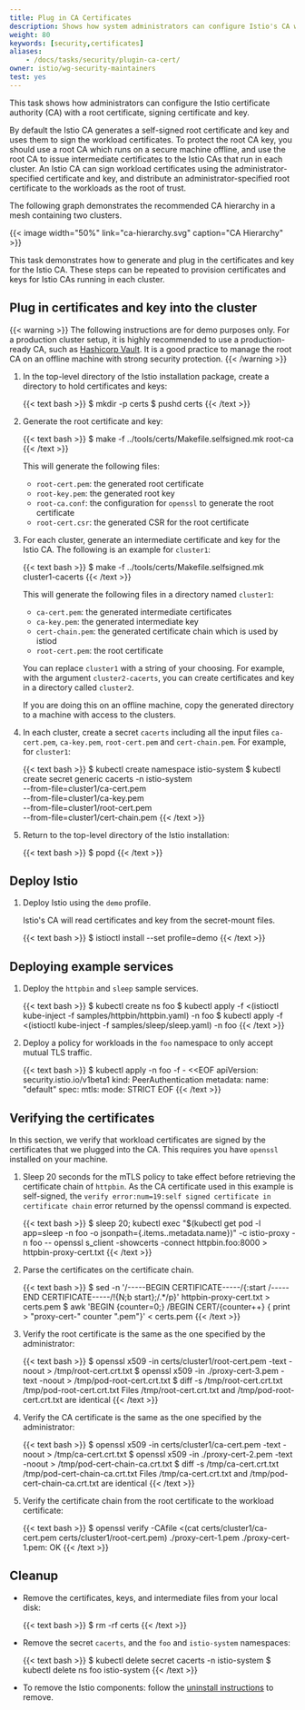 ```yaml
---
title: Plug in CA Certificates
description: Shows how system administrators can configure Istio's CA with a root certificate, signing certificate and key.
weight: 80
keywords: [security,certificates]
aliases:
    - /docs/tasks/security/plugin-ca-cert/
owner: istio/wg-security-maintainers
test: yes
---
```


This task shows how administrators can configure the Istio certificate authority (CA) with a root certificate,
signing certificate and key.

By default the Istio CA generates a self-signed root certificate and key and uses them to sign the workload certificates.
To protect the root CA key, you should use a root CA which runs on a secure machine offline,
and use the root CA to issue intermediate certificates to the Istio CAs that run in each cluster.
An Istio CA can sign workload certificates using the administrator-specified certificate and key, and distribute an
administrator-specified root certificate to the workloads as the root of trust.

The following graph demonstrates the recommended CA hierarchy in a mesh containing two clusters.

{{< image width="50%"
    link="ca-hierarchy.svg"
    caption="CA Hierarchy"
    >}}

This task demonstrates how to generate and plug in the certificates and key for the Istio CA. These steps can be repeated
to provision certificates and keys for Istio CAs running in each cluster.

## Plug in certificates and key into the cluster

{{< warning >}}
The following instructions are for demo purposes only.
For a production cluster setup, it is highly recommended to use a production-ready CA, such as
[Hashicorp Vault](https://www.hashicorp.com/products/vault).
It is a good practice to manage the root CA on an offline machine with strong
security protection.
{{< /warning >}}

1.  In the top-level directory of the Istio installation package, create a directory to hold certificates and keys:

    {{< text bash >}}
    $ mkdir -p certs
    $ pushd certs
    {{< /text >}}

1.  Generate the root certificate and key:

    {{< text bash >}}
    $ make -f ../tools/certs/Makefile.selfsigned.mk root-ca
    {{< /text >}}

    This will generate the following files:

    * `root-cert.pem`: the generated root certificate
    * `root-key.pem`: the generated root key
    * `root-ca.conf`: the configuration for `openssl` to generate the root certificate
    * `root-cert.csr`: the generated CSR for the root certificate

1.  For each cluster, generate an intermediate certificate and key for the Istio CA.
    The following is an example for `cluster1`:

    {{< text bash >}}
    $ make -f ../tools/certs/Makefile.selfsigned.mk cluster1-cacerts
    {{< /text >}}

    This will generate the following files in a directory named `cluster1`:

    * `ca-cert.pem`: the generated intermediate certificates
    * `ca-key.pem`: the generated intermediate key
    * `cert-chain.pem`: the generated certificate chain which is used by istiod
    * `root-cert.pem`: the root certificate

    You can replace `cluster1` with a string of your choosing. For example, with the argument `cluster2-cacerts`,
    you can create certificates and key in a directory called `cluster2`.

    If you are doing this on an offline machine, copy the generated directory to a machine with access to the
    clusters.

1.  In each cluster, create a secret `cacerts` including all the input files `ca-cert.pem`, `ca-key.pem`,
    `root-cert.pem` and `cert-chain.pem`. For example, for `cluster1`:

    {{< text bash >}}
    $ kubectl create namespace istio-system
    $ kubectl create secret generic cacerts -n istio-system \
          --from-file=cluster1/ca-cert.pem \
          --from-file=cluster1/ca-key.pem \
          --from-file=cluster1/root-cert.pem \
          --from-file=cluster1/cert-chain.pem
    {{< /text >}}

1.  Return to the top-level directory of the Istio installation:

    {{< text bash >}}
    $ popd
    {{< /text >}}

## Deploy Istio

1.  Deploy Istio using the `demo` profile.

    Istio's CA will read certificates and key from the secret-mount files.

    {{< text bash >}}
    $ istioctl install --set profile=demo
    {{< /text >}}

## Deploying example services

1. Deploy the `httpbin` and `sleep` sample services.

    {{< text bash >}}
    $ kubectl create ns foo
    $ kubectl apply -f <(istioctl kube-inject -f samples/httpbin/httpbin.yaml) -n foo
    $ kubectl apply -f <(istioctl kube-inject -f samples/sleep/sleep.yaml) -n foo
    {{< /text >}}

1. Deploy a policy for workloads in the `foo` namespace to only accept mutual TLS traffic.

    {{< text bash >}}
    $ kubectl apply -n foo -f - <<EOF
    apiVersion: security.istio.io/v1beta1
    kind: PeerAuthentication
    metadata:
      name: "default"
    spec:
      mtls:
        mode: STRICT
    EOF
    {{< /text >}}

## Verifying the certificates

In this section, we verify that workload certificates are signed by the certificates that we plugged into the CA.
This requires you have `openssl` installed on your machine.

1.  Sleep 20 seconds for the mTLS policy to take effect before retrieving the certificate chain
of `httpbin`. As the CA certificate used in this example is self-signed,
the `verify error:num=19:self signed certificate in certificate chain` error returned by the
openssl command is expected.

    {{< text bash >}}
    $ sleep 20; kubectl exec "$(kubectl get pod -l app=sleep -n foo -o jsonpath={.items..metadata.name})" -c istio-proxy -n foo -- openssl s_client -showcerts -connect httpbin.foo:8000 > httpbin-proxy-cert.txt
    {{< /text >}}

1.  Parse the certificates on the certificate chain.

    {{< text bash >}}
    $ sed -n '/-----BEGIN CERTIFICATE-----/{:start /-----END CERTIFICATE-----/!{N;b start};/.*/p}' httpbin-proxy-cert.txt > certs.pem
    $ awk 'BEGIN {counter=0;} /BEGIN CERT/{counter++} { print > "proxy-cert-" counter ".pem"}' < certs.pem
    {{< /text >}}

1.  Verify the root certificate is the same as the one specified by the administrator:

    {{< text bash >}}
    $ openssl x509 -in certs/cluster1/root-cert.pem -text -noout > /tmp/root-cert.crt.txt
    $ openssl x509 -in ./proxy-cert-3.pem -text -noout > /tmp/pod-root-cert.crt.txt
    $ diff -s /tmp/root-cert.crt.txt /tmp/pod-root-cert.crt.txt
    Files /tmp/root-cert.crt.txt and /tmp/pod-root-cert.crt.txt are identical
    {{< /text >}}

1.  Verify the CA certificate is the same as the one specified by the administrator:

    {{< text bash >}}
    $ openssl x509 -in certs/cluster1/ca-cert.pem -text -noout > /tmp/ca-cert.crt.txt
    $ openssl x509 -in ./proxy-cert-2.pem -text -noout > /tmp/pod-cert-chain-ca.crt.txt
    $ diff -s /tmp/ca-cert.crt.txt /tmp/pod-cert-chain-ca.crt.txt
    Files /tmp/ca-cert.crt.txt and /tmp/pod-cert-chain-ca.crt.txt are identical
    {{< /text >}}

1.  Verify the certificate chain from the root certificate to the workload certificate:

    {{< text bash >}}
    $ openssl verify -CAfile <(cat certs/cluster1/ca-cert.pem certs/cluster1/root-cert.pem) ./proxy-cert-1.pem
    ./proxy-cert-1.pem: OK
    {{< /text >}}

## Cleanup

*   Remove the certificates, keys, and intermediate files from your local disk:

    {{< text bash >}}
    $ rm -rf certs
    {{< /text >}}

*   Remove the secret `cacerts`, and the `foo` and `istio-system` namespaces:

    {{< text bash >}}
    $ kubectl delete secret cacerts -n istio-system
    $ kubectl delete ns foo istio-system
    {{< /text >}}

*   To remove the Istio components: follow the [uninstall instructions](/docs/setup/getting-started/#uninstall) to remove.
